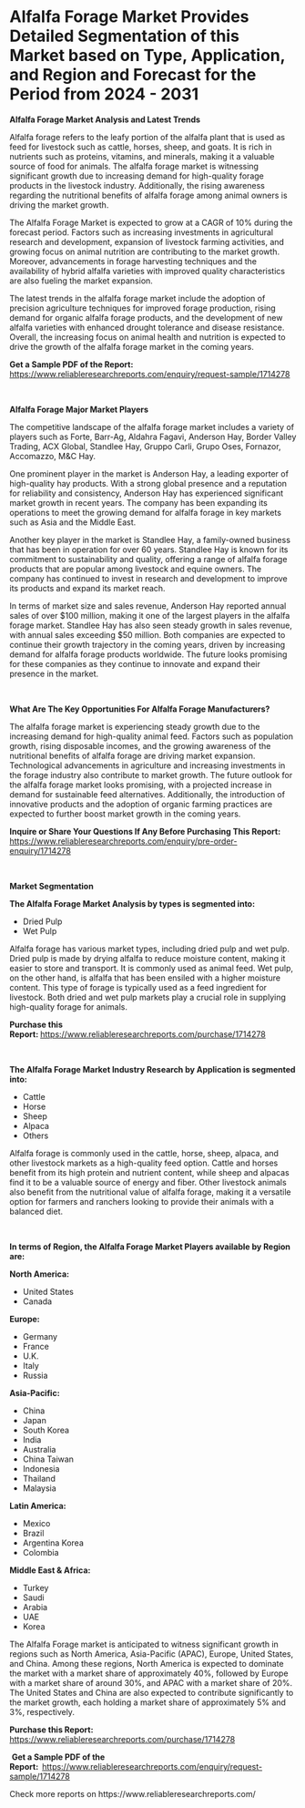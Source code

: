 <p><h1>Alfalfa Forage Market Provides Detailed Segmentation of this Market based on Type, Application, and Region and Forecast for the Period from 2024 - 2031</h1></p><p><strong>Alfalfa Forage Market Analysis and Latest Trends</strong></p>
<p><p>Alfalfa forage refers to the leafy portion of the alfalfa plant that is used as feed for livestock such as cattle, horses, sheep, and goats. It is rich in nutrients such as proteins, vitamins, and minerals, making it a valuable source of food for animals. The alfalfa forage market is witnessing significant growth due to increasing demand for high-quality forage products in the livestock industry. Additionally, the rising awareness regarding the nutritional benefits of alfalfa forage among animal owners is driving the market growth.</p><p>The Alfalfa Forage Market is expected to grow at a CAGR of 10% during the forecast period. Factors such as increasing investments in agricultural research and development, expansion of livestock farming activities, and growing focus on animal nutrition are contributing to the market growth. Moreover, advancements in forage harvesting techniques and the availability of hybrid alfalfa varieties with improved quality characteristics are also fueling the market expansion.</p><p>The latest trends in the alfalfa forage market include the adoption of precision agriculture techniques for improved forage production, rising demand for organic alfalfa forage products, and the development of new alfalfa varieties with enhanced drought tolerance and disease resistance. Overall, the increasing focus on animal health and nutrition is expected to drive the growth of the alfalfa forage market in the coming years.</p></p>
<p><strong>Get a Sample PDF of the Report:&nbsp;</strong> <a href="https://www.reliableresearchreports.com/enquiry/request-sample/1714278">https://www.reliableresearchreports.com/enquiry/request-sample/1714278</a></p>
<p>&nbsp;</p>
<p><strong>Alfalfa Forage Major Market Players</strong></p>
<p><p>The competitive landscape of the alfalfa forage market includes a variety of players such as Forte, Barr-Ag, Aldahra Fagavi, Anderson Hay, Border Valley Trading, ACX Global, Standlee Hay, Gruppo Carli, Grupo Oses, Fornazor, Accomazzo, M&C Hay. </p><p>One prominent player in the market is Anderson Hay, a leading exporter of high-quality hay products. With a strong global presence and a reputation for reliability and consistency, Anderson Hay has experienced significant market growth in recent years. The company has been expanding its operations to meet the growing demand for alfalfa forage in key markets such as Asia and the Middle East.</p><p>Another key player in the market is Standlee Hay, a family-owned business that has been in operation for over 60 years. Standlee Hay is known for its commitment to sustainability and quality, offering a range of alfalfa forage products that are popular among livestock and equine owners. The company has continued to invest in research and development to improve its products and expand its market reach.</p><p>In terms of market size and sales revenue, Anderson Hay reported annual sales of over $100 million, making it one of the largest players in the alfalfa forage market. Standlee Hay has also seen steady growth in sales revenue, with annual sales exceeding $50 million. Both companies are expected to continue their growth trajectory in the coming years, driven by increasing demand for alfalfa forage products worldwide. The future looks promising for these companies as they continue to innovate and expand their presence in the market.</p></p>
<p>&nbsp;</p>
<p><strong>What Are The Key Opportunities For Alfalfa Forage Manufacturers?</strong></p>
<p><p>The alfalfa forage market is experiencing steady growth due to the increasing demand for high-quality animal feed. Factors such as population growth, rising disposable incomes, and the growing awareness of the nutritional benefits of alfalfa forage are driving market expansion. Technological advancements in agriculture and increasing investments in the forage industry also contribute to market growth. The future outlook for the alfalfa forage market looks promising, with a projected increase in demand for sustainable feed alternatives. Additionally, the introduction of innovative products and the adoption of organic farming practices are expected to further boost market growth in the coming years.</p></p>
<p><strong>Inquire or Share Your Questions If Any Before Purchasing This Report:</strong> <a href="https://www.reliableresearchreports.com/enquiry/pre-order-enquiry/1714278">https://www.reliableresearchreports.com/enquiry/pre-order-enquiry/1714278</a></p>
<p>&nbsp;</p>
<p><strong>Market Segmentation</strong></p>
<p><strong>The Alfalfa Forage Market Analysis by types is segmented into:</strong></p>
<p><ul><li>Dried Pulp</li><li>Wet Pulp</li></ul></p>
<p><p>Alfalfa forage has various market types, including dried pulp and wet pulp. Dried pulp is made by drying alfalfa to reduce moisture content, making it easier to store and transport. It is commonly used as animal feed. Wet pulp, on the other hand, is alfalfa that has been ensiled with a higher moisture content. This type of forage is typically used as a feed ingredient for livestock. Both dried and wet pulp markets play a crucial role in supplying high-quality forage for animals.</p></p>
<p><strong>Purchase this Report:&nbsp;</strong><a href="https://www.reliableresearchreports.com/purchase/1714278">https://www.reliableresearchreports.com/purchase/1714278</a></p>
<p>&nbsp;</p>
<p><strong>The Alfalfa Forage Market Industry Research by Application is segmented into:</strong></p>
<p><ul><li>Cattle</li><li>Horse</li><li>Sheep</li><li>Alpaca</li><li>Others</li></ul></p>
<p><p>Alfalfa forage is commonly used in the cattle, horse, sheep, alpaca, and other livestock markets as a high-quality feed option. Cattle and horses benefit from its high protein and nutrient content, while sheep and alpacas find it to be a valuable source of energy and fiber. Other livestock animals also benefit from the nutritional value of alfalfa forage, making it a versatile option for farmers and ranchers looking to provide their animals with a balanced diet.</p></p>
<p>&nbsp;</p>
<p><strong>In terms of Region, the Alfalfa Forage Market Players available by Region are:</strong></p>
<p>
    <p> <strong> North America: </strong>
        <ul>
            <li>United States</li>
            <li>Canada</li>
        </ul>
        </p> 
    <p> <strong> Europe: </strong>
        <ul>
            <li>Germany</li>
            <li>France</li>
            <li>U.K.</li>
            <li>Italy</li>
            <li>Russia</li>
        </ul>
        </p> 
    <p> <strong> Asia-Pacific: </strong>
        <ul>
            <li>China</li>
            <li>Japan</li>
            <li>South Korea</li>
            <li>India</li>
            <li>Australia</li>
            <li>China Taiwan</li>
            <li>Indonesia</li>
            <li>Thailand</li>
            <li>Malaysia</li>
        </ul>
        </p> 
    <p> <strong> Latin America: </strong>
        <ul>
            <li>Mexico</li>
            <li>Brazil</li>
            <li>Argentina Korea</li>
            <li>Colombia</li>
        </ul>
        </p> 
    <p> <strong> Middle East & Africa: </strong>
        <ul>
            <li>Turkey</li>
            <li>Saudi</li>
            <li>Arabia</li>
            <li>UAE</li>
            <li>Korea</li>
        </ul>
    </p>
    </p>
<p><p>The Alfalfa Forage market is anticipated to witness significant growth in regions such as North America, Asia-Pacific (APAC), Europe, United States, and China. Among these regions, North America is expected to dominate the market with a market share of approximately 40%, followed by Europe with a market share of around 30%, and APAC with a market share of 20%. The United States and China are also expected to contribute significantly to the market growth, each holding a market share of approximately 5% and 3%, respectively.</p></p>
<p><strong>Purchase this Report: </strong><a href="https://www.reliableresearchreports.com/purchase/1714278">https://www.reliableresearchreports.com/purchase/1714278</a></p>
<p>&nbsp;<strong>Get a Sample PDF of the Report:&nbsp;&nbsp;</strong><a href="https://www.reliableresearchreports.com/enquiry/request-sample/1714278">https://www.reliableresearchreports.com/enquiry/request-sample/1714278</a></p>
<p><strong></strong></p>
<p>Check more reports on https://www.reliableresearchreports.com/</p>